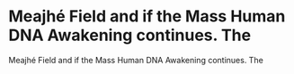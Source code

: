 # Meajhé Field and if the Mass Human DNA Awakening continues. The

Meajhé Field and if the Mass Human DNA Awakening continues. The